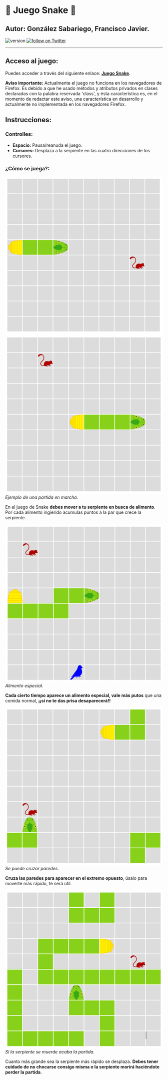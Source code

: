 # :snake: Juego Snake :snake:
## Autor: González Sabariego, Francisco Javier.

<div style="text-align: left;">
    <img src="https://img.shields.io/badge/version-2.0.0-blue" alt="version">
    <a href="https://twitter.com/intent/follow?screen_name=Fco_Javier_Glez" target="_blank">
        <img src="https://img.shields.io/twitter/follow/Fco_Javier_Glez?style=social&logo=twitter" alt="follow on Twitter">
    </a>
</div>

---

## Acceso al juego:

Puedes acceder a través del siguiente enlace: **[Juego Snake](https://fcojavierglez.github.io/snake_js/)**.

<p style="text-aling: justify;">
    <b>Aviso importante:</b> Actualmente el juego no funciona en los navegadores de Firefox. Es debido a que he usado métodos y atributos privados en clases declaradas con la palabra reservada 'class', y ésta característica es, en el momento de redactar este aviso, una característica en desarrollo y actualmente no implementada en los navegadores Firefox.
</p>

## Instrucciones:

### Controlles:

- **Espacio:** Pausa/reanuda el juego.
- **Cursores:** Desplaza a la serpiente en las cuatro direcciones de los cursores.

### ¿Cómo se juega?:

![captura1](img_readme/captura1.png) ![captura2](img_readme/captura2.png)  *Ejemplo de una partida en marcha.*

<p style="text-aling: justify;">
    En el juego de Snake <b>debes mover a tu serpiente en busca de alimento</b>. Por cada alimento ingierido acumulas puntos a la par que crece la serpiente.
</p>

![captura3](img_readme/captura3.png)  *Alimento especial.*

<p style="text-aling: justify;">
    <b>Cada cierto tiempo aparece un alimento especial, vale más putos</b> que una comida normal, <b>¡¡si no te das prisa desaparecerá!!</b>
</p>

![captura4](img_readme/captura4.png)  *Se puede cruzar paredes.*

<p style="text-aling: justify;">
    <b>Cruza las paredes para aparecer en el extremo opuesto</b>, úsalo para moverte más rápido, te será útil.
</p>

![captura5](img_readme/captura5.png)  *Si la serpiente se muerde acaba la partida.*

<p style="text-aling: justify;">
    Cuanto más grande sea la serpiente más rápido se desplaza. <b>Debes tener cuidado de no chocarse consigo misma o la serpiente morirá haciéndote perder la partida</b>.
</p>
